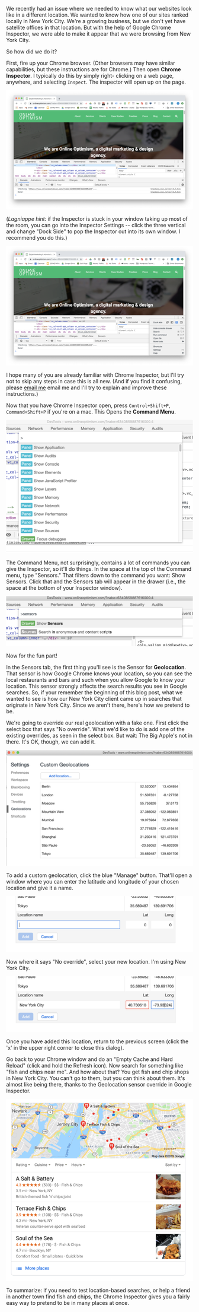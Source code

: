 We recently had an issue where we needed to know what our websites look like in a different location. We wanted to know how one of our sites ranked locally in New York City. We're a growing business, but we don't yet have satellite offices in that location. But with the help of Google Chrome Inspector, we were able to make it appear that we were browsing from New York City.

So how did we do it?

First, fire up your Chrome browser. (Other browsers may have similar capabilities, but these instructions are for Chrome.) Then open **Chrome Inspector**. I typically do this by simply right- clicking on a web page, anywhere, and selecting `Inspect`. The inspector will open up on the page.

![Chrome Inspector, docked in the window](images/geodockinwindow.png) 

(*Lagniappe hint:* if the Inspector is stuck in your window taking up most of the room, you can go into the Inspector Settings -- click the three vertical  and change "Dock Side" to pop the Inspector out into its own window. I recommend you do this.)

![Chrome Insector Settings](images/geodockinwindoweditboxopen.png) 

I hope many of you are already familiar with Chrome Inspector, but I'll try not to skip any steps in case this is all new. (And if you find it confusing, please [email me](mailto:david@onlineoptimism.com) email me and I'll try to explain and improve these instructions.)

Now that you have Chrome Inspector open, press `Control+Shift+P`, `Command+Shift+P` if you're on a mac. This Opens the **Command Menu**. 

![Chrome Inspector Command Menu](images/geocommandmenuopened.png) 

The Command Menu, not surprisingly, contains a lot of commands you can give the Inspector, so it'll do things. In the space at the top of the Command menu, type "Sensors." That filters down to the command you want: Show Sensors. Click that and the Sensors tab will appear in the drawer (i.e., the space at the bottom of your Inspector window).

![Type Sensors to filter to the command you need...](images/geofilteredtosensors.png) 

Now for the fun part!

In the Sensors tab, the first thing you'll see is the Sensor for **Geolocation**. That sensor is how Google Chrome knows your location, so you can see the local restaurants and bars and such when you allow Google to know your location. This sensor strongly affects the search results you see in Google searches. So, if your remember the beginning of this blog post, what we wanted to see is how our New York City client came up in searches that originate in New York City. Since we aren't there, here's how we pretend to be.

We're going to override our real geolocation with a fake one. First click the select box that says "No override". What we'd like to do is add one of the existing overrides, as seen in the select box. But wait: The Big Apple's not in there. It's OK, though, we can add it.

![Geolocation default overrides](images/geocustomlocations.png) 


To add a custom geolocation, click the blue "Manage" button. That'll open a window where you can enter the latitude and longitude of your chosen location and give it a name. 

![Add a custom geolocation](images/geoabouttoeditlocation.png) 

Now where it says "No override", select your new location. I'm using New York City.

![paste in your latitude and longitude, and give it a name](images/geoeditlocation.png) 

Once you have added this location, return to the previous screen (click the 'x' in the upper right corner to close this dialog).

Go back to your Chrome window and do an "Empty Cache and Hard Reload" (click and hold the Refresh icon). Now search for something like "fish and chips near me". And how about that? You get fish and chip shops in New York City. You can't go to them, but you can think about them. It's almost like being there, thanks to the Geolocation sensor override in Google Inspector.

![faraway fish n chips](images/geofishnchipsmapbox.png) 

To summarize: if you need to test location-based searches, or help a friend in another town find fish and chips, the Chrome Inspector gives you a fairly easy way to pretend to be in many places at once. 


